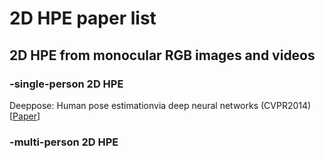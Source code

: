 # 2D HPE paper list
## 2D HPE from monocular RGB images and videos
### -single-person 2D HPE
Deeppose: Human pose estimationvia deep neural networks (CVPR2014) [[Paper](https://arxiv.org/pdf/1312.4659.pdf)]





### -multi-person 2D HPE

